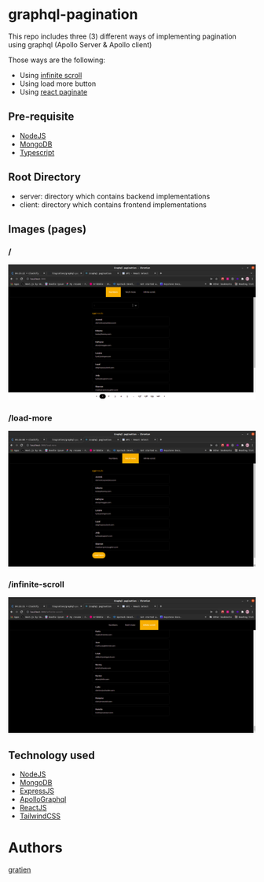 # graphql-pagination
This repo includes three (3) different ways of implementing pagination using graphql (Apollo Server & Apollo client)

Those ways are the following:
- Using [infinite scroll](https://www.npmjs.com/package/react-infinite-scroller)
- Using load more button
- Using [react paginate](https://www.npmjs.com/package/react-paginate)


## Pre-requisite
- [NodeJS](https://nodejs.org)
- [MongoDB](https://docs.mongodb.com/manual/)
- [Typescript](https://www.typescriptlang.org)
## Root Directory
- server: directory which contains backend implementations
- client: directory which contains frontend implementations

## Images (pages)
### /
![home](https://raw.githubusercontent.com/itsgratien/graphql-pagination/main/client/public/1.png)

### /load-more
![home](https://raw.githubusercontent.com/itsgratien/graphql-pagination/main/client/public/2.png)

### /infinite-scroll
![home](https://raw.githubusercontent.com/itsgratien/graphql-pagination/main/client/public/3.png)

## Technology used
- [NodeJS](https://nodejs.org)
- [MongoDB](https://docs.mongodb.com/manual/)
- [ExpressJS](https://expressjs.com/)
- [ApolloGraphql](https://www.apollographql.com/docs/)
- [ReactJS](https://reactjs.org/)
- [TailwindCSS](https://tailwindcss.com/)
# Authors
[gratien](https://github.com/itsgratien)